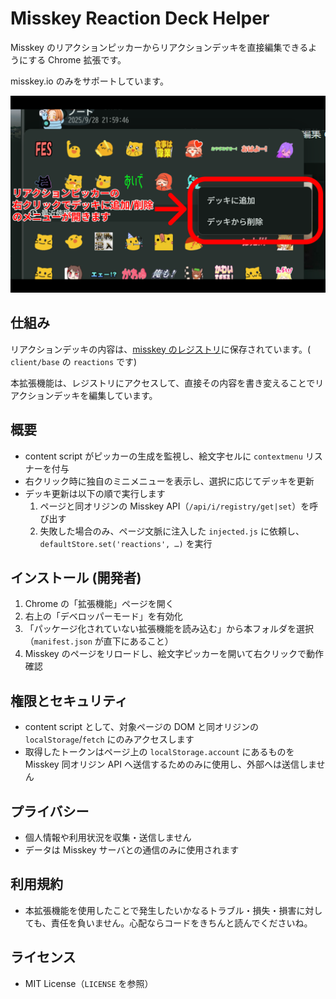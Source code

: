 # Misskey Reaction Deck Helper

Misskey のリアクションピッカーからリアクションデッキを直接編集できるようにする Chrome 拡張です。

misskey.io のみをサポートしています。

![screenshot](./image.png)

## 仕組み
リアクションデッキの内容は、[misskey のレジストリ](https://misskey.io/registry)に保存されています。( `client/base` の `reactions` です)

本拡張機能は、レジストリにアクセスして、直接その内容を書き変えることでリアクションデッキを編集しています。

## 概要
- content script がピッカーの生成を監視し、絵文字セルに `contextmenu` リスナーを付与
- 右クリック時に独自のミニメニューを表示し、選択に応じてデッキを更新
- デッキ更新は以下の順で実行します
  1. ページと同オリジンの Misskey API（`/api/i/registry/get|set`）を呼び出す
  2. 失敗した場合のみ、ページ文脈に注入した `injected.js` に依頼し、`defaultStore.set('reactions', …)` を実行

## インストール (開発者)
1. Chrome の「拡張機能」ページを開く
2. 右上の「デベロッパーモード」を有効化
3. 「パッケージ化されていない拡張機能を読み込む」から本フォルダを選択（`manifest.json` が直下にあること）
4. Misskey のページをリロードし、絵文字ピッカーを開いて右クリックで動作確認

## 権限とセキュリティ
- content script として、対象ページの DOM と同オリジンの `localStorage`/`fetch` にのみアクセスします
- 取得したトークンはページ上の `localStorage.account` にあるものを Misskey 同オリジン API へ送信するためのみに使用し、外部へは送信しません

## プライバシー
- 個人情報や利用状況を収集・送信しません
- データは Misskey サーバとの通信のみに使用されます

## 利用規約
- 本拡張機能を使用したことで発生したいかなるトラブル・損失・損害に対しても、責任を負いません。心配ならコードをきちんと読んでくださいね。

## ライセンス
- MIT License（`LICENSE` を参照）
